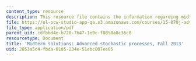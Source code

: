```yaml
---
content_type: resource
description: This resource file contains the information regarding midterm solutios.
file: https://ol-ocw-studio-app-qa.s3.amazonaws.com/courses/15-070j-advanced-stochastic-processes-fall-2013/2053a5c4fbda0185234e51ebc007ee05_MIT15_070JF13_Mid_Term_Sol.pdf
file_type: application/pdf
parent_uid: cdfbbd4e-b720-7b47-1e9c-f0850a0c36c8
resourcetype: Document
title: 'Midterm solutions: Advanced stochastic processes, Fall 2013'
uid: 2053a5c4-fbda-0185-234e-51ebc007ee05
---
```


